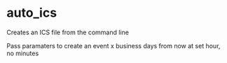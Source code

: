 # auto_ics
Creates an ICS file from the command line

Pass paramaters to create an event x business days from now at set hour, no minutes

